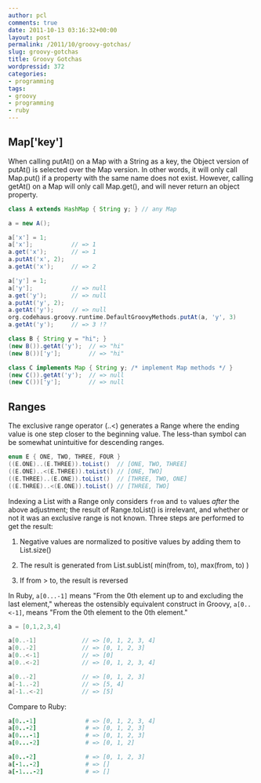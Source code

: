```yaml
---
author: pcl
comments: true
date: 2011-10-13 03:16:32+00:00
layout: post
permalink: /2011/10/groovy-gotchas/
slug: groovy-gotchas
title: Groovy Gotchas
wordpressid: 372
categories:
- programming
tags:
- groovy
- programming
- ruby
---
```


## Map['key']




When calling putAt() on a Map with a String as a key, the Object version of putAt() is selected over the Map version. In other words, it will only call Map.put() if a property with the same name does not exist. However, calling getAt() on a Map will only call Map.get(), and will never return an object property.



~~~ groovy
class A extends HashMap { String y; } // any Map

a = new A();

a['x'] = 1;
a['x'];           // => 1
a.get('x');       // => 1
a.putAt('x', 2);
a.getAt('x');     // => 2

a['y'] = 1;
a['y'];           // => null
a.get('y');       // => null
a.putAt('y', 2);
a.getAt('y');     // => null
org.codehaus.groovy.runtime.DefaultGroovyMethods.putAt(a, 'y', 3)
a.getAt('y');     // => 3 !?

class B { String y = "hi"; }
(new B()).getAt('y');  // => "hi"
(new B())['y'];        // => "hi"

class C implements Map { String y; /* implement Map methods */ } 
(new C()).getAt('y');  // => null
(new C())['y'];        // => null
~~~




## Ranges





The exclusive range operator (..<) generates a Range where the ending value is one step closer to the beginning value. The less-than symbol can be somewhat unintuitive for descending ranges.



~~~ groovy
enum E { ONE, TWO, THREE, FOUR }
((E.ONE)..(E.THREE)).toList()  // [ONE, TWO, THREE]
((E.ONE)..<(E.THREE)).toList() // [ONE, TWO]
((E.THREE)..(E.ONE)).toList()  // [THREE, TWO, ONE]
((E.THREE)..<(E.ONE)).toList() // [THREE, TWO]
~~~




Indexing a List with a Range only considers `from` and `to` values _after_ the above adjustment; the result of Range.toList() is irrelevant, and whether or not it was an exclusive range is not known. Three steps are performed to get the result:




  1. Negative values are normalized to positive values by adding them to List.size()


  2. The result is generated from List.subList( min(from, to), max(from, to) )


  3. If from > to, the result is reversed







In Ruby, `a[0...-1]` means "From the 0th element up to and excluding the last element," whereas the ostensibly equivalent construct in Groovy, `a[0..<-1]`, means "From the 0th element to the 0th element."



~~~ groovy
a = [0,1,2,3,4]

a[0..-1]             // => [0, 1, 2, 3, 4]
a[0..-2]             // => [0, 1, 2, 3]
a[0..<-1]            // => [0]
a[0..<-2]            // => [0, 1, 2, 3, 4]

a[0..-2]             // => [0, 1, 2, 3]
a[-1..-2]            // => [5, 4]
a[-1..<-2]           // => [5]
~~~

Compare to Ruby:

~~~ ruby
a[0..-1]              # => [0, 1, 2, 3, 4]
a[0..-2]              # => [0, 1, 2, 3]
a[0...-1]             # => [0, 1, 2, 3]
a[0...-2]             # => [0, 1, 2]

a[0..-2]              # => [0, 1, 2, 3]
a[-1..-2]             # => []
a[-1...-2]            # => []
~~~
